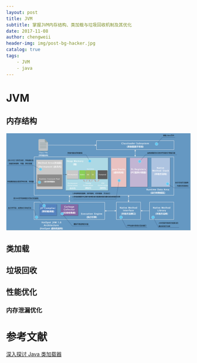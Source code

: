 ```yaml
---
layout: post
title: JVM
subtitle: 掌握JVM内存结构、类加载与垃圾回收机制及其优化
date: 2017-11-08
author: chengweii
header-img: img/post-bg-hacker.jpg
catalog: true
tags:
    - JVM
    - java
---
```


# JVM

## 内存结构
![JVM1.6内存结构](/img/jvm/jvm-1.png)

## 类加载

## 垃圾回收

## 性能优化
### 内存泄漏优化

# 参考文献
[深入探讨 Java 类加载器](https://www.ibm.com/developerworks/cn/java/j-lo-classloader/)  
